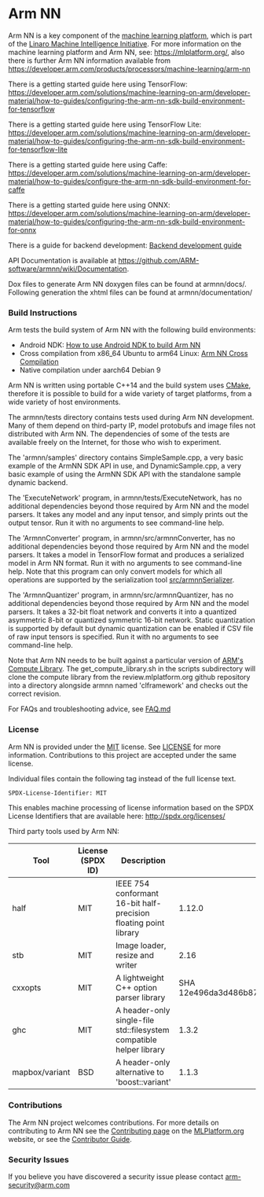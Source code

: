 # Arm NN

Arm NN is a key component of the [machine learning platform](https://mlplatform.org/), which is part of the [Linaro Machine Intelligence Initiative](https://www.linaro.org/news/linaro-announces-launch-of-machine-intelligence-initiative/). For more information on the machine learning platform and Arm NN, see: <https://mlplatform.org/>, also there is further Arm NN information available from <https://developer.arm.com/products/processors/machine-learning/arm-nn>

There is a getting started guide here using TensorFlow: <https://developer.arm.com/solutions/machine-learning-on-arm/developer-material/how-to-guides/configuring-the-arm-nn-sdk-build-environment-for-tensorflow>

There is a getting started guide here using TensorFlow Lite: <https://developer.arm.com/solutions/machine-learning-on-arm/developer-material/how-to-guides/configuring-the-arm-nn-sdk-build-environment-for-tensorflow-lite>

There is a getting started guide here using Caffe: <https://developer.arm.com/solutions/machine-learning-on-arm/developer-material/how-to-guides/configure-the-arm-nn-sdk-build-environment-for-caffe>

There is a getting started guide here using ONNX: <https://developer.arm.com/solutions/machine-learning-on-arm/developer-material/how-to-guides/configuring-the-arm-nn-sdk-build-environment-for-onnx>

There is a guide for backend development: [Backend development guide](src/backends/README.md)

API Documentation is available at https://github.com/ARM-software/armnn/wiki/Documentation.

Dox files to generate Arm NN doxygen files can be found at armnn/docs/. Following generation the xhtml files can be found at armnn/documentation/

### Build Instructions

Arm tests the build system of Arm NN with the following build environments:

* Android NDK: [How to use Android NDK to build Arm NN](BuildGuideAndroidNDK.md)
* Cross compilation from x86_64 Ubuntu to arm64 Linux: [Arm NN Cross Compilation](BuildGuideCrossCompilation.md)
* Native compilation under aarch64 Debian 9

Arm NN is written using portable C++14 and the build system uses [CMake](https://cmake.org/), therefore it is possible to build for a wide variety of target platforms, from a wide variety of host environments.

The armnn/tests directory contains tests used during Arm NN development. Many of them depend on third-party IP, model protobufs and image files not distributed with Arm NN. The dependencies of some of the tests are available freely on the Internet, for those who wish to experiment.

The 'armnn/samples' directory contains SimpleSample.cpp, a very basic example of the ArmNN SDK API in use, and DynamicSample.cpp, a very basic example of using the ArmNN SDK API with the standalone sample dynamic backend.

The 'ExecuteNetwork' program, in armnn/tests/ExecuteNetwork, has no additional dependencies beyond those required by Arm NN and the model parsers. It takes any model and any input tensor, and simply prints out the output tensor. Run it with no arguments to see command-line help.

The 'ArmnnConverter' program, in armnn/src/armnnConverter, has no additional dependencies beyond those required by Arm NN and the model parsers. It takes a model in TensorFlow format and produces a serialized model in Arm NN format. Run it with no arguments to see command-line help. Note that this program can only convert models for which all operations are supported by the serialization tool [src/armnnSerializer](src/armnnSerializer/README.md).

The 'ArmnnQuantizer' program, in armnn/src/armnnQuantizer, has no additional dependencies beyond those required by Arm NN and the model parsers. It takes a 32-bit float network and converts it into a quantized asymmetric 8-bit or quantized symmetric 16-bit network.
Static quantization is supported by default but dynamic quantization can be enabled if CSV file of raw input tensors is specified. Run it with no arguments to see command-line help.

Note that Arm NN needs to be built against a particular version of [ARM's Compute Library](https://github.com/ARM-software/ComputeLibrary). The get_compute_library.sh in the scripts subdirectory will clone the compute library from the review.mlplatform.org github repository into a directory alongside armnn named 'clframework' and checks out the correct revision.

For FAQs and troubleshooting advice, see [FAQ.md](docs/FAQ.md)

### License

Arm NN is provided under the [MIT](https://spdx.org/licenses/MIT.html) license.
See [LICENSE](LICENSE) for more information. Contributions to this project are accepted under the same license.

Individual files contain the following tag instead of the full license text.

    SPDX-License-Identifier: MIT

This enables machine processing of license information based on the SPDX License Identifiers that are available here: http://spdx.org/licenses/

Third party tools used by Arm NN:

| Tool           | License (SPDX ID) | Description                    | Version | Provenience
|----------------|-------------------|------------------------------------------------------------------|-------------|-------------------
| half           | MIT               | IEEE 754 conformant 16-bit half-precision floating point library | 1.12.0 | http://half.sourceforge.net 
| stb            | MIT               | Image loader, resize and writer | 2.16 | https://github.com/nothings/stb
| cxxopts        | MIT               | A lightweight C++ option parser library | SHA 12e496da3d486b87fa9df43edea65232ed852510 | https://github.com/jarro2783/cxxopts
| ghc            | MIT               | A header-only single-file std::filesystem compatible helper library | 1.3.2 | https://github.com/gulrak/filesystem 
| mapbox/variant | BSD               | A header-only alternative to 'boost::variant' | 1.1.3 | https://github.com/mapbox/variant

### Contributions

The Arm NN project welcomes contributions. For more details on contributing to Arm NN see the [Contributing page](https://mlplatform.org/contributing/) on the [MLPlatform.org](https://mlplatform.org/) website, or see the [Contributor Guide](ContributorGuide.md).

### Security Issues
If you believe you have discovered a security issue please contact arm-security@arm.com
